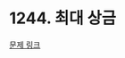 # 1244. 최대 상금

[문제 링크](https://swexpertacademy.com/main/talk/solvingClub/problemView.do?solveclubId=AZC_w6Z6yygDFAQW&contestProbId=AV15Khn6AN0CFAYD&probBoxId=AZDJUP6q-fsDFAVs&type=PROBLEM&problemBoxTitle=4d_practice&problemBoxCnt=2)
